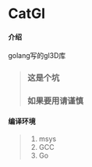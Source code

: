 # CatGl

#### 介绍
golang写的gl3D库
 > ### 这是个坑
 > ### 如果要用请谨慎

#### 编译环境
 >  1. msys  
 >  2. GCC   
 >  3. Go  
